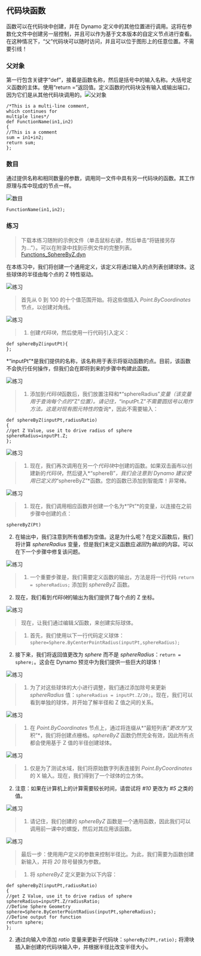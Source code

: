 

## 代码块函数

函数可以在代码块中创建，并在 Dynamo 定义中的其他位置进行调用。这将在参数化文件中创建另一层控制，并且可以作为基于文本版本的自定义节点进行查看。在这种情况下，“父”代码块可以随时访问，并且可以位于图形上的任意位置。不需要引线！

### 父对象

第一行包含关键字“def”，接着是函数名称，然后是括号中的输入名称。大括号定义函数的主体。使用“return =”返回值。定义函数的代码块没有输入或输出端口，因为它们是从其他代码块调用的。![父对象](images/7-4/21.png)

```
/*This is a multi-line comment,
which continues for
multiple lines*/
def FunctionName(in1,in2)
{
//This is a comment
sum = in1+in2;
return sum;
};
```

### 数目

通过提供名称和相同数量的参数，调用同一文件中具有另一代码块的函数。其工作原理与库中现成的节点一样。

![数目](images/7-4/20.png)

```
FunctionName(in1,in2);
```

### 练习

> 下载本练习随附的示例文件（单击鼠标右键，然后单击“将链接另存为...”）。可以在附录中找到示例文件的完整列表。[Functions_SphereByZ.dyn](datasets/7-4/Functions_SphereByZ.dyn)

在本练习中，我们将创建一个通用定义，该定义将通过输入的点列表创建球体。这些球体的半径由每个点的 Z 特性驱动。

![练习](images/7-4/Exercise/11.jpg)

> 首先从 0 到 100 的十个值范围开始。将这些值插入 *Point.ByCoordinates* 节点，以创建对角线。

![练习](images/7-4/Exercise/10.jpg)

> 1. 创建*代码块*，然后使用一行代码引入定义：
```
def sphereByZ(inputPt){
};
```

*“inputPt”*是我们提供的名称，该名称用于表示将驱动函数的点。目前，该函数不会执行任何操作，但我们会在即将到来的步骤中构建此函数。

![练习](images/7-4/Exercise/09.jpg)

> 1. 添加到*代码块*函数后，我们放置注释和*“sphereRadius”*变量（该变量用于查询每个点的*“Z”*位置）。请记住，*“inputPt.Z”*不需要圆括号以用作方法。这是对现有图元特性的*查询*，因此不需要输入：
```
def sphereByZ(inputPt,radiusRatio)
{
//get Z Value, use it to drive radius of sphere
sphereRadius=inputPt.Z;
};
```

![练习](images/7-4/Exercise/08.jpg)

> 1. 现在，我们再次调用在另一个*代码块*中创建的函数。如果双击画布以创建新的*代码块*，然后键入*“sphereB”*，我们会注意到 Dynamo 建议使用已定义的*“sphereByZ”*函数。您的函数已添加到智能库！非常棒。

![练习](images/7-4/Exercise/07.jpg)

> 1. 现在，我们调用相应函数并创建一个名为*“Pt”*的变量，以连接在之前步骤中创建的点：
```
sphereByZ(Pt)
```

2. 在输出中，我们注意到所有值都为空值。这是为什么呢？在定义函数后，我们将计算 *sphereRadius* 变量，但是我们未定义函数应*返回*为*输出*的内容。可以在下一个步骤中修复该问题。

![练习](images/7-4/Exercise/06.jpg)

> 1. 一个重要步骤是，我们需要定义函数的输出，方法是将一行代码 ```return = sphereRadius;``` 添加到 *sphereByZ* 函数。
2. 现在，我们看到*代码块*的输出为我们提供了每个点的 Z 坐标。

![练习](images/7-4/Exercise/05.jpg)

> 现在，让我们通过编辑*父*函数，来创建实际球体。

> 1. 首先，我们使用以下一行代码定义球体：```sphere=Sphere.ByCenterPointRadius(inputPt,sphereRadius);```
2. 接下来，我们将返回值更改为 *sphere* 而不是 *sphereRadius*：```return = sphere;```。这会在 Dynamo 预览中为我们提供一些巨大的球体！

![练习](images/7-4/Exercise/04.jpg)

> 1. 为了对这些球体的大小进行调整，我们通过添加除号来更新 *sphereRadius* 值：```sphereRadius = inputPt.Z/20;```。现在，我们可以看到单独的球体，并开始了解半径和 Z 值之间的关系。

![练习](images/7-4/Exercise/03.jpg)

> 1. 在 *Point.ByCoordinates* 节点上，通过将连缀从*“最短列表”*更改为*“叉积”*，我们将创建点栅格。*sphereByZ* 函数仍然完全有效，因此所有点都会使用基于 Z 值的半径创建球体。

![练习](images/7-4/Exercise/02.jpg)

> 1. 仅是为了测试水域，我们将原始数字列表连接到 *Point.ByCoordinates* 的 X 输入。现在，我们得到了一个球体的立方体。
2. 注意：如果在计算机上的计算需要较长时间，请尝试将 *#10* 更改为 *#5* 之类的值。

![练习](images/7-4/Exercise/01.jpg)

> 1. 请记住，我们创建的 *sphereByZ* 函数是一个通用函数，因此我们可以调用前一课中的螺旋，然后对其应用该函数。

![练习](images/7-4/Exercise/20.jpg)

> 最后一步：使用用户定义的参数来控制半径比。为此，我们需要为函数创建新输入，并将 *20* 除号替换为参数。

> 1. 将 *sphereByZ* 定义更新为以下内容：
```
def sphereByZ(inputPt,radiusRatio)
{
//get Z Value, use it to drive radius of sphere
sphereRadius=inputPt.Z/radiusRatio;
//Define Sphere Geometry
sphere=Sphere.ByCenterPointRadius(inputPt,sphereRadius);
//Define output for function
return sphere;
};
```

2. 通过向输入中添加 *ratio* 变量来更新子代码块：```sphereByZ(Pt,ratio);``` 将滑块插入新创建的代码块输入中，并根据半径比改变半径大小。

